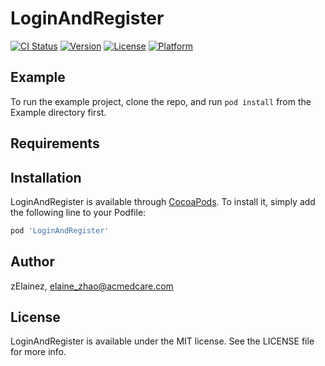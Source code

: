 # LoginAndRegister

[![CI Status](https://img.shields.io/travis/zElainez/LoginAndRegister.svg?style=flat)](https://travis-ci.org/zElainez/LoginAndRegister)
[![Version](https://img.shields.io/cocoapods/v/LoginAndRegister.svg?style=flat)](https://cocoapods.org/pods/LoginAndRegister)
[![License](https://img.shields.io/cocoapods/l/LoginAndRegister.svg?style=flat)](https://cocoapods.org/pods/LoginAndRegister)
[![Platform](https://img.shields.io/cocoapods/p/LoginAndRegister.svg?style=flat)](https://cocoapods.org/pods/LoginAndRegister)

## Example

To run the example project, clone the repo, and run `pod install` from the Example directory first.

## Requirements

## Installation

LoginAndRegister is available through [CocoaPods](https://cocoapods.org). To install
it, simply add the following line to your Podfile:

```ruby
pod 'LoginAndRegister'
```

## Author

zElainez, elaine_zhao@acmedcare.com

## License

LoginAndRegister is available under the MIT license. See the LICENSE file for more info.
